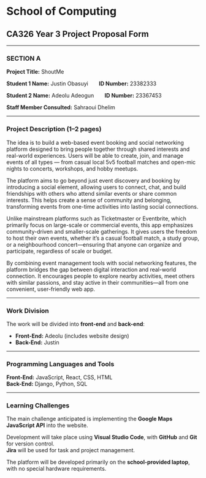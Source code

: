 # School of Computing  
## CA326 Year 3 Project Proposal Form  

---

### **SECTION A**

**Project Title:** ShoutMe  

**Student 1 Name:** Justin Obasuyi  **ID Number:** 23382333  

**Student 2 Name:** Adeolu Adeogun  **ID Number:** 23367453  
  

**Staff Member Consulted:** Sahraoui Dhelim  

---

### **Project Description (1–2 pages)**

The idea is to build a web-based event booking and social networking platform designed to bring people together through shared interests and real-world experiences. Users will be able to create, join, and manage events of all types — from casual local 5v5 football matches and open-mic nights to concerts, workshops, and hobby meetups.  

The platform aims to go beyond just event discovery and booking by introducing a social element, allowing users to connect, chat, and build friendships with others who attend similar events or share common interests. This helps create a sense of community and belonging, transforming events from one-time activities into lasting social connections.  

Unlike mainstream platforms such as Ticketmaster or Eventbrite, which primarily focus on large-scale or commercial events, this app emphasizes community-driven and smaller-scale gatherings. It gives users the freedom to host their own events, whether it’s a casual football match, a study group, or a neighbourhood concert—ensuring that anyone can organize and participate, regardless of scale or budget.  

By combining event management tools with social networking features, the platform bridges the gap between digital interaction and real-world connection. It encourages people to explore nearby activities, meet others with similar passions, and stay active in their communities—all from one convenient, user-friendly web app.  

---

### **Work Division**

The work will be divided into **front-end** and **back-end**:  
- **Front-End:** Adeolu (includes website design)  
- **Back-End:** Justin  

---

### **Programming Languages and Tools**

**Front-End:** JavaScript, React, CSS, HTML  
**Back-End:** Django, Python, SQL  

---

### **Learning Challenges**

The main challenge anticipated is implementing the **Google Maps JavaScript API** into the website.  

Development will take place using **Visual Studio Code**, with **GitHub** and **Git** for version control.  
**Jira** will be used for task and project management.  

The platform will be developed primarily on the **school-provided laptop**, with no special hardware requirements.  
